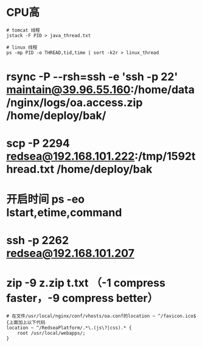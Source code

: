 
# CPU高
```
# tomcat 线程
jstack -F PID > java_thread.txt

# linux 线程
ps -mp PID -o THREAD,tid,time | sort -k2r > linux_thread
```

# rsync -P --rsh=ssh -e 'ssh -p 22' maintain@39.96.55.160:/home/data/nginx/logs/oa.access.zip /home/deploy/bak/

# scp -P 2294 redsea@192.168.101.222:/tmp/1592thread.txt /home/deploy/bak

# 开启时间 ps -eo lstart,etime,command

# ssh -p 2262 redsea@192.168.101.207

# zip -9 z.zip t.txt  （-1 compress faster，-9 compress better）

```
# 在文件/usr/local/nginx/conf/vhosts/oa.conf的location ~ ^/favicon.ico$ {上面加上以下代码
location ~ ^/RedseaPlatform/.*\.(js\?|css).* {
	root /usr/local/webapps/;
}
```





